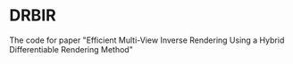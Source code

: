 # DRBIR
The code for paper "Efficient Multi-View Inverse Rendering Using a Hybrid Differentiable Rendering Method"
